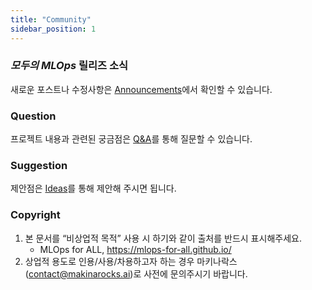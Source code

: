 ```yaml
---
title: "Community"
sidebar_position: 1
---
```


### *모두의 MLOps* 릴리즈 소식

새로운 포스트나 수정사항은 [Announcements](https://github.com/mlops-for-all/mlops-for-all.github.io/discussions/categories/announcements)에서 확인할 수 있습니다.

### Question

프로젝트 내용과 관련된 궁금점은 [Q&A](https://github.com/mlops-for-all/mlops-for-all.github.io/discussions/categories/q-a)를 통해 질문할 수 있습니다.

### Suggestion

제안점은 [Ideas](https://github.com/mlops-for-all/mlops-for-all.github.io/discussions/categories/ideas)를 통해 제안해 주시면 됩니다.

### Copyright

1. 본 문서를 “비상업적 목적” 사용 시 하기와 같이 출처를 반드시 표시해주세요.
    - MLOps for ALL, https://mlops-for-all.github.io/
2. 상업적 용도로 인용/사용/차용하고자 하는 경우 마키나락스(contact@makinarocks.ai)로 사전에 문의주시기 바랍니다.

